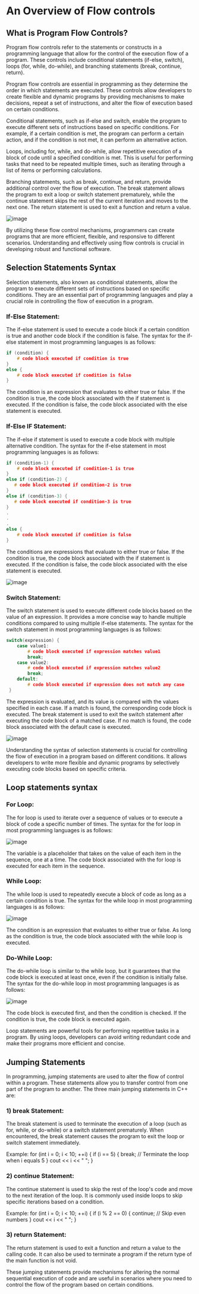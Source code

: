 # An Overview of Flow controls

## What is Program Flow Controls?

Program flow controls refer to the statements or constructs in a programming language that allow for the control of the execution flow of a program. These controls include conditional statements (if-else, switch), loops (for, while, do-while), and branching statements (break, continue, return).

Program flow controls are essential in programming as they determine the order in which statements are executed. These controls allow developers to create flexible and dynamic programs by providing mechanisms to make decisions, repeat a set of instructions, and alter the flow of execution based on certain conditions.

Conditional statements, such as if-else and switch, enable the program to execute different sets of instructions based on specific conditions. For example, if a certain condition is met, the program can perform a certain action, and if the condition is not met, it can perform an alternative action.

Loops, including for, while, and do-while, allow repetitive execution of a block of code until a specified condition is met. This is useful for performing tasks that need to be repeated multiple times, such as iterating through a list of items or performing calculations.

Branching statements, such as break, continue, and return, provide additional control over the flow of execution. The break statement allows the program to exit a loop or switch statement prematurely, while the continue statement skips the rest of the current iteration and moves to the next one. The return statement is used to exit a function and return a value.

![image](https://github.com/SWEG-2015EC-Batch/FoP-I-Exercises-Solution/assets/73167960/a0aeb66a-1c85-448d-8883-86efd265bf7b)

By utilizing these flow control mechanisms, programmers can create programs that are more efficient, flexible, and responsive to different scenarios. Understanding and effectively using flow controls is crucial in developing robust and functional software.

## Selection Statements Syntax

Selection statements, also known as conditional statements, allow the program to execute different sets of instructions based on specific conditions. They are an essential part of programming languages and play a crucial role in controlling the flow of execution in a program.

### If-Else Statement:

The if-else statement is used to execute a code block if a certain condition is true and another code block if the condition is false. The syntax for the if-else statement in most programming languages is as follows:

```C++
if (condition) {
    # code block executed if condition is true
}
else {
    # code block executed if condition is false
}
```

The condition is an expression that evaluates to either true or false. If the condition is true, the code block associated with the if statement is executed. If the condition is false, the code block associated with the else statement is executed.

### If-Else IF Statement:

The if-else if statement is used to execute a code block with multiple alternative condition. The syntax for the if-else statement in most programming languages is as follows:

```C++
if (condition-1) {
    # code block executed if condition-1 is true
}
else if (condition-2) {
   # code block executed if condition-2 is true
}
else if (condition-3) {
   # code block executed if condition-3 is true
}
.
.
.
else {
    # code block executed if condition is false
}
```

The conditions are expressions that evaluate to either true or false. If the condition is true, the code block associated with the if statement is executed. If the condition is false, the code block associated with the else statement is executed.

![image](https://github.com/SWEG-2015EC-Batch/FoP-I-Exercises-Solution/assets/73167960/e41816f7-5b01-4b76-8e59-ffab74aacbd3)

### Switch Statement:

The switch statement is used to execute different code blocks based on the value of an expression. It provides a more concise way to handle multiple conditions compared to using multiple if-else statements. The syntax for the switch statement in most programming languages is as follows:

```C++
switch(expression) {
    case value1:
        # code block executed if expression matches value1
        break;
    case value2:
        # code block executed if expression matches value2
        break;
    default:
        # code block executed if expression does not match any case
 }
```

The expression is evaluated, and its value is compared with the values specified in each case. If a match is found, the corresponding code block is executed. The break statement is used to exit the switch statement after executing the code block of a matched case. If no match is found, the code block associated with the default case is executed.

![image](https://github.com/SWEG-2015EC-Batch/FoP-I-Exercises-Solution/assets/73167960/1e4f3d0e-9dcf-403e-839c-45d96cc2fe10)

Understanding the syntax of selection statements is crucial for controlling the flow of execution in a program based on different conditions. It allows developers to write more flexible and dynamic programs by selectively executing code blocks based on specific criteria.

## Loop statements syntax

### For Loop:

The for loop is used to iterate over a sequence of values or to execute a block of code a specific number of times. The syntax for the for loop in most programming languages is as follows:

![image](https://github.com/SWEG-2015EC-Batch/FoP-I-Exercises-Solution/assets/73167960/8c414455-9adf-4a96-8cbb-f1c98591baef)

The variable is a placeholder that takes on the value of each item in the sequence, one at a time. The code block associated with the for loop is executed for each item in the sequence.

### While Loop:

The while loop is used to repeatedly execute a block of code as long as a certain condition is true. The syntax for the while loop in most programming languages is as follows:

![image](https://github.com/SWEG-2015EC-Batch/FoP-I-Exercises-Solution/assets/73167960/dd577f22-da40-403f-b20e-6bad082e51c5)

The condition is an expression that evaluates to either true or false. As long as the condition is true, the code block associated with the while loop is executed.

### Do-While Loop:

The do-while loop is similar to the while loop, but it guarantees that the code block is executed at least once, even if the condition is initially false. The syntax for the do-while loop in most programming languages is as follows:

![image](https://github.com/SWEG-2015EC-Batch/FoP-I-Exercises-Solution/assets/73167960/b0d01cae-9f6a-4602-81ae-3011d2412d73)

The code block is executed first, and then the condition is checked. If the condition is true, the code block is executed again.

Loop statements are powerful tools for performing repetitive tasks in a program. By using loops, developers can avoid writing redundant code and make their programs more efficient and concise.

## Jumping Statements 

In programming, jumping statements are used to alter the flow of control within a program. These statements allow you to transfer control from one part of the program to another. The three main jumping statements in C++ are:

  ### 1) break Statement:
  
  The break statement is used to terminate the execution of a loop (such as for, while, or do-while) or a switch statement prematurely. When encountered, the break statement causes the program to exit the loop or switch statement immediately.
  
  Example: 
    for (int i = 0; i < 10; ++i) {
        if (i == 5) {
            break; // Terminate the loop when i equals 5
        }
      cout << i << " ";
    }
    
 ### 2) continue Statement:
 
 The continue statement is used to skip the rest of the loop's code and move to the next iteration of the loop. It is commonly used inside loops to skip specific iterations based on a condition.
 
 Example:
    for (int i = 0; i < 10; ++i) {
        if (i % 2 == 0) {
            continue; // Skip even numbers
        }
      cout << i << " ";
    }

### 3) return Statement:

The return statement is used to exit a function and return a value to the calling code. It can also be used to terminate a program if the return type of the main function is not void.

These jumping statements provide mechanisms for altering the normal sequential execution of code and are useful in scenarios where you need to control the flow of the program based on certain conditions.
